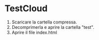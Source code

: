 # TestCloud

1. Scaricare la cartella compressa. 
2. Decomprimerla e aprire la cartella "test".
3. Aprire il file index.html
